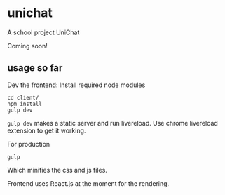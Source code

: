 unichat
=======

A school project UniChat

Coming soon!


## usage so far

Dev the frontend:
Install required node modules

```
cd client/
npm install
gulp dev
```

`gulp dev` makes a static server and run livereload. Use chrome livereload
extension to get it working.

For production
```
gulp
```
Which minifies the css and js files.

Frontend uses React.js at the moment for the rendering.
